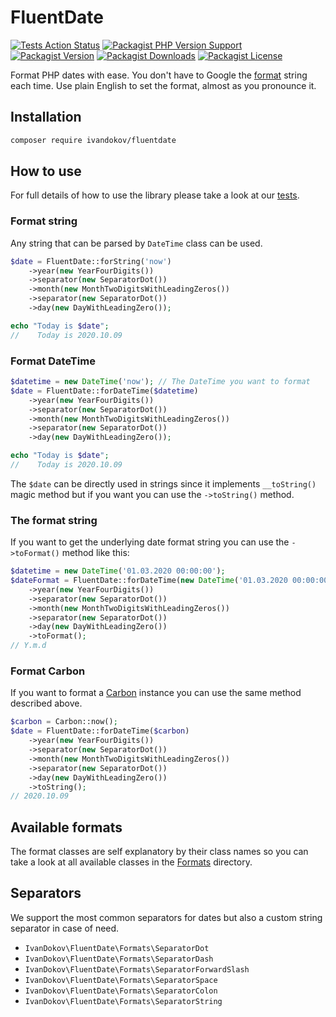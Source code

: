 # FluentDate

[![Tests Action Status](https://github.com/ivandokov/fluentdate/workflows/Tests/badge.svg)](https://github.com/ivandokov/fluentdate/actions)
[![Packagist PHP Version Support](https://img.shields.io/packagist/php-v/ivandokov/fluentdate)](https://packagist.org/packages/ivandokov/fluentdate)
[![Packagist Version](https://img.shields.io/packagist/v/ivandokov/fluentdate)](https://packagist.org/packages/ivandokov/fluentdate)
[![Packagist Downloads](https://img.shields.io/packagist/dm/ivandokov/fluentdate)](https://packagist.org/packages/ivandokov/fluentdate)
[![Packagist License](https://img.shields.io/packagist/l/ivandokov/fluentdate)](https://packagist.org/packages/ivandokov/fluentdate)

Format PHP dates with ease. You don't have to Google the [format](https://www.php.net/manual/en/datetime.format.php) string each time. Use plain English to set the format, almost as you pronounce it.

## Installation

```bash
composer require ivandokov/fluentdate
```

## How to use

For full details of how to use the library please take a look at our [tests](tests/FluentDateTest.php).

### Format string

Any string that can be parsed by `DateTime` class can be used.

```php
$date = FluentDate::forString('now')
    ->year(new YearFourDigits())
    ->separator(new SeparatorDot())
    ->month(new MonthTwoDigitsWithLeadingZeros())
    ->separator(new SeparatorDot())
    ->day(new DayWithLeadingZero()); 

echo "Today is $date";
//    Today is 2020.10.09
```

### Format DateTime
```php
$datetime = new DateTime('now'); // The DateTime you want to format
$date = FluentDate::forDateTime($datetime)
    ->year(new YearFourDigits())
    ->separator(new SeparatorDot())
    ->month(new MonthTwoDigitsWithLeadingZeros())
    ->separator(new SeparatorDot())
    ->day(new DayWithLeadingZero()); 

echo "Today is $date";
//    Today is 2020.10.09
```

The `$date` can be directly used in strings since it implements `__toString()` magic method but if you want you can use the `->toString()` method.

### The format string

If you want to get the underlying date format string you can use the `->toFormat()` method like this:

```php
$datetime = new DateTime('01.03.2020 00:00:00');
$dateFormat = FluentDate::forDateTime(new DateTime('01.03.2020 00:00:00'))
    ->year(new YearFourDigits())
    ->separator(new SeparatorDot())
    ->month(new MonthTwoDigitsWithLeadingZeros())
    ->separator(new SeparatorDot())
    ->day(new DayWithLeadingZero())
    ->toFormat(); 
// Y.m.d
```

### Format Carbon
If you want to format a [Carbon](https://carbon.nesbot.com/) instance you can use the same method described above.

```php
$carbon = Carbon::now();
$date = FluentDate::forDateTime($carbon)
    ->year(new YearFourDigits())
    ->separator(new SeparatorDot())
    ->month(new MonthTwoDigitsWithLeadingZeros())
    ->separator(new SeparatorDot())
    ->day(new DayWithLeadingZero())
    ->toString();
// 2020.10.09
```


## Available formats

The format classes are self explanatory by their class names so you can take a look at all available classes in the [Formats](src/Formats) directory.

## Separators

We support the most common separators for dates but also a custom string separator in case of need.

* `IvanDokov\FluentDate\Formats\SeparatorDot`
* `IvanDokov\FluentDate\Formats\SeparatorDash`
* `IvanDokov\FluentDate\Formats\SeparatorForwardSlash`
* `IvanDokov\FluentDate\Formats\SeparatorSpace`
* `IvanDokov\FluentDate\Formats\SeparatorColon`
* `IvanDokov\FluentDate\Formats\SeparatorString`
